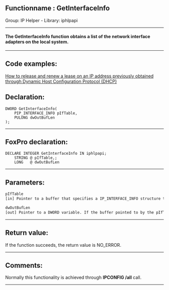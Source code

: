 <link rel="stylesheet" type="text/css" href="../../css/win32api.css">  
<link rel="stylesheet" href="https://cdnjs.cloudflare.com/ajax/libs/font-awesome/4.7.0/css/font-awesome.min.css">

## Functionname : GetInterfaceInfo
Group: IP Helper - Library: iphlpapi    
***  


#### The GetInterfaceInfo function obtains a list of the network interface adapters on the local system.
***  


## Code examples:
[How to release and renew a lease on an IP address previously obtained through Dynamic Host Configuration Protocol (DHCP)](../../samples/sample_349.md)  

## Declaration:
```foxpro  
DWORD GetInterfaceInfo(
	PIP_INTERFACE_INFO pIfTable,
	PULONG dwOutBufLen
);  
```  
***  


## FoxPro declaration:
```foxpro  
DECLARE INTEGER GetInterfaceInfo IN iphlpapi;
	STRING @ pIfTable,;
	LONG   @ dwOutBufLen  
```  
***  


## Parameters:
```txt  
pIfTable
[in] Pointer to a buffer that specifies a IP_INTERFACE_INFO structure that contains the list of adapters.

dwOutBufLen
[out] Pointer to a DWORD variable. If the buffer pointed to by the pIfTable parameter is NULL, or is not large enough to contain the list of adapters, GetInterfaceInfo receives the required size in this DWORD variable.  
```  
***  


## Return value:
If the function succeeds, the return value is NO_ERROR.  
***  


## Comments:
Normally this functionality is achieved through <Strong>IPCONFIG /all</Strong> call.  
  
***  

